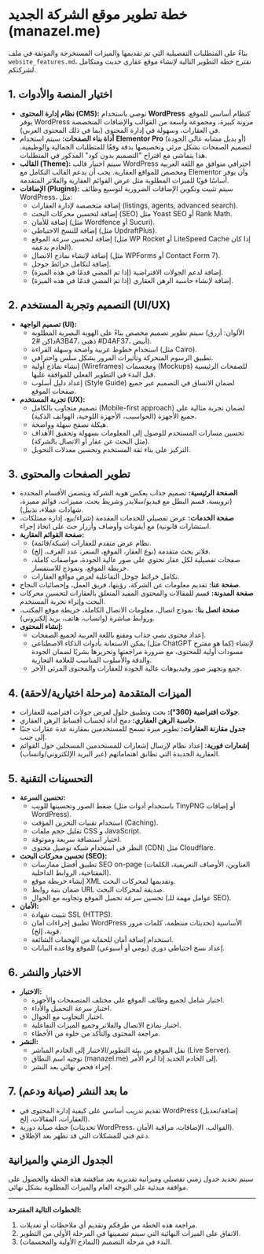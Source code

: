 # خطة تطوير موقع الشركة الجديد (manazel.me)

بناءً على المتطلبات التفصيلية التي تم تقديمها والميزات المستخرجة والموثقة في ملف `website_features.md`، نقترح خطة التطوير التالية لإنشاء موقع عقاري حديث ومتكامل لشركتكم.

## 1. اختيار المنصة والأدوات

*   **نظام إدارة المحتوى (CMS):** نوصي باستخدام **WordPress** كنظام أساسي للموقع. يوفر WordPress مرونة كبيرة، ومجموعة واسعة من القوالب والإضافات المتخصصة في العقارات، وسهولة في إدارة المحتوى (بما في ذلك المحتوى العربي).
*   **أداة بناء الصفحات:** سيتم استخدام **Elementor Pro** (أو بديل مشابه عالي الجودة) لتصميم الصفحات بشكل مرئي وتخصيصها بدقة وفقًا للمتطلبات الجمالية والوظيفية. هذا يتماشى مع اقتراح "التصميم بدون كود" المذكور في المتطلبات.
*   **القالب (Theme):** سيتم اختيار قالب WordPress احترافي متوافق مع اللغة العربية ومخصص للمواقع العقارية. يجب أن يدعم القالب التكامل مع Elementor وأن يوفر أساسًا قويًا للميزات المطلوبة مثل عرض القوائم العقارية والفلاتر المتقدمة.
*   **الإضافات (Plugins):** سيتم تثبيت وتكوين الإضافات الضرورية لتوسيع وظائف WordPress، مثل:
    *   إضافة متخصصة لإدارة العقارات (listings, agents, advanced search).
    *   إضافة لتحسين محركات البحث (SEO) مثل Yoast SEO أو Rank Math.
    *   إضافة للأمان (مثل Wordfence أو Sucuri).
    *   إضافة للنسخ الاحتياطي (مثل UpdraftPlus).
    *   إضافة لتحسين سرعة الموقع (مثل WP Rocket أو LiteSpeed Cache إذا كان الخادم يدعمه).
    *   إضافة لإنشاء نماذج الاتصال (مثل WPForms أو Contact Form 7).
    *   إضافة لتكامل خرائط جوجل.
    *   إضافة لدعم الجولات الافتراضية (إذا تم المضي قدمًا في هذه الميزة).
    *   إضافة لإنشاء حاسبة الرهن العقاري (إذا تم المضي قدمًا في هذه الميزة).

## 2. التصميم وتجربة المستخدم (UI/UX)

*   **تصميم الواجهة (UI):**
    *   سيتم تطوير تصميم مخصص بناءً على الهوية البصرية المطلوبة (الألوان: أزرق داكن #2A3B47، ذهبي #D4AF37، أبيض).
    *   استخدام خطوط عربية واضحة وسهلة القراءة (مثل Cairo).
    *   تطبيق الرسوم المتحركة وتأثيرات المرور بشكل سلس واحترافي.
    *   إنشاء نماذج أولية (Wireframes) ومجسمات (Mockups) للصفحات الرئيسية قبل البدء في التطوير الفعلي للموافقة عليها.
    *   إعداد دليل أسلوب (Style Guide) لضمان الاتساق في التصميم عبر جميع صفحات الموقع.
*   **تجربة المستخدم (UX):**
    *   تصميم متجاوب بالكامل (Mobile-first approach) لضمان تجربة مثالية على جميع الأجهزة (الحواسيب، الأجهزة اللوحية، الهواتف الذكية).
    *   هيكلة تصفح سهلة وواضحة.
    *   تحسين مسارات المستخدم للوصول إلى المعلومات بسهولة وتحقيق الأهداف (مثل البحث عن عقار أو الاتصال بالشركة).
    *   التركيز على بناء ثقة المستخدم وتحسين معدلات التحويل.

## 3. تطوير الصفحات والمحتوى

*   **الصفحة الرئيسية:** تصميم جذاب يعكس هوية الشركة ويتضمن الأقسام المحددة (ترويسة، قسم البطل مع فيديو/سلايدر وشريط بحث، مميزات، قوائم مميزة، شهادات عملاء، تذييل).
*   **صفحة الخدمات:** عرض تفصيلي للخدمات المقدمة (شراء/بيع، إدارة ممتلكات، استشارات قانونية) مع أيقونات وأوصاف وأزرار حث على اتخاذ إجراء.
*   **صفحة القوائم العقارية:**
    *   نظام عرض متقدم للعقارات (شبكة/قائمة).
    *   فلاتر بحث متقدمة (نوع العقار، الموقع، السعر، عدد الغرف، إلخ).
    *   صفحات تفصيلية لكل عقار تحتوي على صور عالية الجودة، مواصفات كاملة، خريطة الموقع، ونموذج للاستفسار.
    *   تكامل خرائط جوجل التفاعلية لعرض مواقع العقارات.
*   **صفحة عنا:** تقديم معلومات عن الشركة، رؤيتها، فريق العمل، وإحصائيات النجاح.
*   **صفحة المدونة:** قسم للمقالات والمحتوى المفيد المتعلق بالعقارات لتحسين محركات البحث وإثراء تجربة المستخدم.
*   **صفحة اتصل بنا:** نموذج اتصال، معلومات الاتصال الكاملة، خريطة موقع المكتب، وروابط مباشرة (واتساب، هاتف، بريد إلكتروني).
*   **إنشاء المحتوى:**
    *   إعداد محتوى نصي جذاب ومقنع باللغة العربية لجميع الصفحات.
    *   يمكن الاستعانة بأدوات الذكاء الاصطناعي (مثل ChatGPT كما هو مقترح) لإنشاء مسودات أولية للمحتوى، مع ضرورة مراجعتها وتحريرها بشريًا لضمان الجودة والدقة والأسلوب المناسب للعلامة التجارية.
    *   جمع وتجهيز صور وفيديوهات عالية الجودة للعقارات والمحتوى المرئي الآخر.

## 4. الميزات المتقدمة (مرحلة اختيارية/لاحقة)

*   **جولات افتراضية (360°):** بحث وتطبيق حلول لعرض جولات افتراضية للعقارات.
*   **حاسبة الرهن العقاري:** دمج أداة لحساب أقساط الرهن العقاري.
*   **جدول مقارنة العقارات:** تطوير ميزة تسمح للمستخدمين بمقارنة عدة عقارات جنبًا إلى جنب.
*   **إشعارات فورية:** إعداد نظام لإرسال إشعارات للمستخدمين المسجلين حول القوائم العقارية الجديدة التي تطابق اهتماماتهم (عبر البريد الإلكتروني/واتساب).

## 5. التحسينات التقنية

*   **تحسين السرعة:**
    *   ضغط الصور وتحسينها للويب (باستخدام أدوات مثل TinyPNG أو إضافات WordPress).
    *   استخدام تقنيات التخزين المؤقت (Caching).
    *   تقليل حجم ملفات CSS و JavaScript.
    *   اختيار استضافة سريعة وموثوقة.
    *   النظر في استخدام شبكة توصيل محتوى (CDN) مثل Cloudflare.
*   **تحسين محركات البحث (SEO):**
    *   تطبيق أفضل ممارسات SEO on-page (العناوين، الأوصاف التعريفية، الكلمات المفتاحية، الروابط الداخلية).
    *   إنشاء خريطة موقع XML وتقديمها لمحركات البحث.
    *   ضمان بنية روابط URL صديقة لمحركات البحث.
    *   تحسين سرعة تحميل الموقع وتجاوبه مع الجوال (عوامل مهمة للـ SEO).
*   **الأمان:**
    *   تثبيت شهادة SSL (HTTPS).
    *   تطبيق إجراءات أمان WordPress الأساسية (تحديثات منتظمة، كلمات مرور قوية، إلخ).
    *   استخدام إضافة أمان للحماية من الهجمات الشائعة.
    *   إعداد نسخ احتياطي دوري (يومي أو أسبوعي) للموقع وقاعدة البيانات.

## 6. الاختبار والنشر

*   **الاختبار:**
    *   اختبار شامل لجميع وظائف الموقع على مختلف المتصفحات والأجهزة.
    *   اختبار سرعة التحميل والأداء.
    *   اختبار التجاوب مع الجوال.
    *   اختبار نماذج الاتصال والفلاتر وجميع الميزات التفاعلية.
    *   مراجعة المحتوى والتأكد من خلوه من الأخطاء.
*   **النشر:**
    *   نقل الموقع من بيئة التطوير/الاختبار إلى الخادم المباشر (Live Server).
    *   توجيه اسم النطاق (manazel.me) إلى الخادم الجديد إذا لزم الأمر.
    *   إجراء فحص نهائي بعد النشر.

## 7. ما بعد النشر (صيانة ودعم)

*   تقديم تدريب أساسي على كيفية إدارة المحتوى في WordPress (إضافة/تعديل العقارات، المقالات، إلخ).
*   خطة صيانة دورية (تحديثات WordPress، القوالب، الإضافات، مراقبة الأمان).
*   دعم فني للمشكلات التي قد تظهر بعد الإطلاق.

## الجدول الزمني والميزانية

سيتم تحديد جدول زمني تفصيلي وميزانية تقديرية بعد مناقشة هذه الخطة والحصول على موافقة مبدئية على التوجه العام والميزات المطلوبة بشكل نهائي.

--- 

**الخطوات التالية المقترحة:**
1.  مراجعة هذه الخطة من طرفكم وتقديم أي ملاحظات أو تعديلات.
2.  الاتفاق على الميزات النهائية التي سيتم تضمينها في المرحلة الأولى من التطوير.
3.  البدء في مرحلة التصميم (النماذج الأولية والمجسمات).

